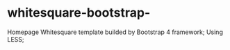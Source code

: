 # whitesquare-bootstrap-
Homepage
Whitesquare template builded by Bootstrap 4 framework;
Using LESS;
